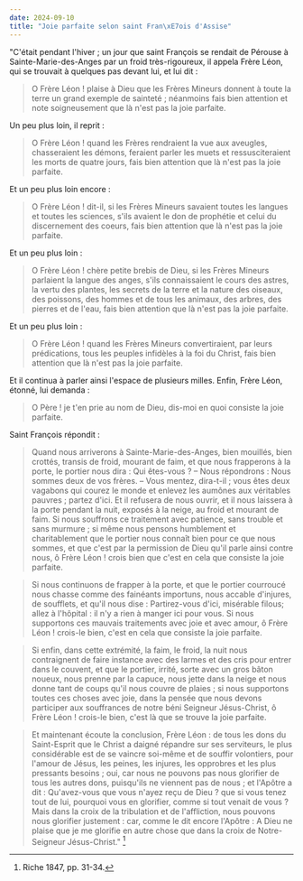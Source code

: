 ```yaml
---
date: 2024-09-10
title: "Joie parfaite selon saint Fran\xE7ois d'Assise"
---
```




"C'était pendant l'hiver ; un jour que saint François se rendait de Pérouse à Sainte-Marie-des-Anges par un froid très-rigoureux, il appela Frère Léon, qui se trouvait à quelques pas devant lui, et lui dit : 

> O Frère Léon ! plaise à Dieu que les Frères Mineurs donnent à toute la terre un grand exemple de sainteté ; néanmoins fais bien attention et note soigneusement que là n'est pas la joie parfaite.

Un peu plus loin, il reprit : 

> O Frère Léon ! quand les Frères rendraient la vue aux aveugles, chasseraient les démons, feraient parler les muets et ressusciteraient les morts de quatre jours, fais bien attention que là n'est pas la joie parfaite.

Et un peu plus loin encore : 

> O Frère Léon ! dit-il, si les Frères Mineurs savaient toutes les langues et toutes les sciences, s'ils avaient le don de prophétie et celui du discernement des coeurs, fais bien attention que là n'est pas la joie parfaite.

Et un peu plus loin : 

> O Frère Léon ! chère petite brebis de Dieu, si les Frères Mineurs parlaient la langue des anges, s'ils connaissaient le cours des astres, la vertu des plantes, les secrets de la terre et la nature des oiseaux, des poissons, des hommes et de tous les animaux, des arbres, des pierres et de l'eau, fais bien attention que là n'est pas la joie parfaite.

Et un peu  plus loin : 

> O Frère Léon ! quand les Frères Mineurs convertiraient, par leurs prédications, tous les peuples infidèles à la foi du Christ, fais bien attention que là n'est pas la joie parfaite.

Et il continua à parler ainsi l'espace de plusieurs milles. Enfin, Frère Léon, étonné, lui demanda : 

> O Père ! je t'en prie au nom de Dieu, dis-moi en quoi consiste la joie parfaite.

Saint François répondit : 

> Quand nous arriverons à Sainte-Marie-des-Anges, bien mouillés, bien crottés, transis de froid, mourant de faim, et que nous frapperons à la porte, le portier nous dira : Qui êtes-vous ? – Nous répondrons : Nous sommes deux de vos frères. – Vous mentez, dira-t-il ; vous êtes deux vagabons qui courez le monde et enlevez les aumônes aux véritables pauvres ; partez d'ici. Et il refusera de nous ouvrir, et il nous laissera à la porte pendant la nuit, exposés à la neige, au froid et mourant de faim. Si nous souffrons ce traitement avec patience, sans trouble et sans murmure ; si même nous pensons humblement et charitablement que le portier nous connaît bien pour ce que nous sommes, et que c'est par la permission de Dieu qu'il parle ainsi contre nous, ô Frère Léon ! crois bien que c'est en cela que consiste la joie parfaite. 

> Si nous continuons de frapper à la porte, et que le portier courroucé nous chasse comme des fainéants importuns, nous accable d'injures, de soufflets, et qu'il nous dise : Partirez-vous d'ici, misérable filous; allez à l'hôpital : il n'y a rien à manger ici pour vous. Si nous supportons ces mauvais traitements avec joie et avec amour, ô Frère Léon ! crois-le bien, c'est en cela que consiste la joie parfaite. 

> Si enfin, dans cette extrémité, la faim, le froid, la nuit nous contraignent de faire instance avec des larmes et des cris pour entrer dans le couvent, et que le portier, irrité, sorte avec un gros bâton noueux, nous prenne par la capuce, nous jette dans la neige et nous donne tant de coups qu'il nous couvre de plaies ; si nous supportons toutes ces choses avec joie, dans la pensée que nous devons participer aux souffrances de notre béni Seigneur Jésus-Christ, ô Frère Léon ! crois-le bien, c'est là que se trouve la joie parfaite. 

> Et maintenant écoute la conclusion, Frère Léon : de tous les dons du Saint-Esprit que le Christ a daigné répandre sur ses serviteurs, le plus considérable est de se vaincre soi-même et de souffir volontiers, pour l'amour de Jésus, les peines, les injures, les opprobres et les plus pressants besoins ; oui, car nous ne pouvons pas nous glorifier de tous les autres dons, puisqu'ils ne viennent pas de nous ; et l'Apôtre a dit : Qu'avez-vous que vous n'ayez reçu de Dieu ? que si vous tenez tout de lui, pourquoi vous en glorifier, comme si tout venait de vous ? Mais dans la croix de la tribulation et de l'affliction, nous pouvons nous glorifier justement : car, comme le dit encore l'Apôtre : A Dieu ne plaise que je me glorifie en autre chose que dans la croix de Notre-Seigneur Jésus-Christ." [^1]

[^1]: Riche 1847, pp. 31-34.
